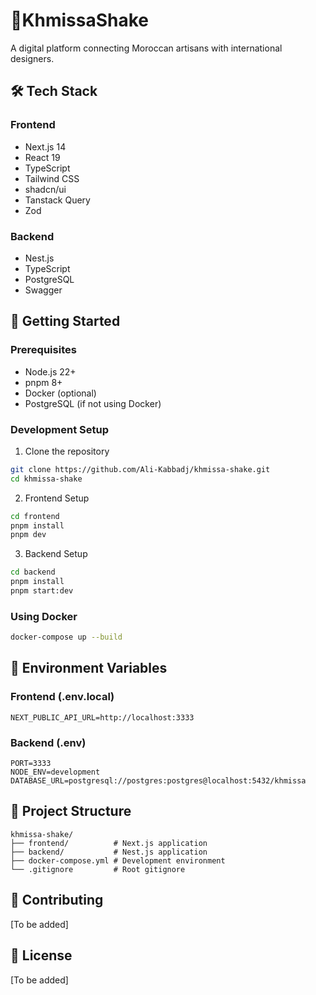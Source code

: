 # 🪬KhmissaShake

A digital platform connecting Moroccan artisans with international designers.

## 🛠 Tech Stack

### Frontend

- Next.js 14
- React 19
- TypeScript
- Tailwind CSS
- shadcn/ui
- Tanstack Query
- Zod

### Backend

- Nest.js
- TypeScript
- PostgreSQL
- Swagger

## 🚀 Getting Started

### Prerequisites

- Node.js 22+
- pnpm 8+
- Docker (optional)
- PostgreSQL (if not using Docker)

### Development Setup

1. Clone the repository

```bash
git clone https://github.com/Ali-Kabbadj/khmissa-shake.git
cd khmissa-shake
```

2. Frontend Setup

```bash
cd frontend
pnpm install
pnpm dev
```

3. Backend Setup

```bash
cd backend
pnpm install
pnpm start:dev
```

### Using Docker

```bash
docker-compose up --build
```

## 🔧 Environment Variables

### Frontend (.env.local)

```plaintext
NEXT_PUBLIC_API_URL=http://localhost:3333
```

### Backend (.env)

```plaintext
PORT=3333
NODE_ENV=development
DATABASE_URL=postgresql://postgres:postgres@localhost:5432/khmissa
```

## 📁 Project Structure

```
khmissa-shake/
├── frontend/          # Next.js application
├── backend/           # Nest.js application
├── docker-compose.yml # Development environment
└── .gitignore         # Root gitignore
```

## 🤝 Contributing

[To be added]

## 📝 License

[To be added]
